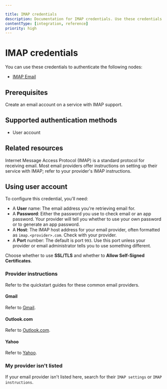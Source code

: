 ```yaml
---

title: IMAP credentials
description: Documentation for IMAP credentials. Use these credentials to authenticate IMAP in n8n, a workflow automation platform.
contentType: [integration, reference]
priority: high
---
```


# IMAP credentials

You can use these credentials to authenticate the following nodes:

- [IMAP Email](/integrations/builtin/core-nodes/n8n-nodes-base.emailimap.md)

## Prerequisites

Create an email account on a service with IMAP support.

## Supported authentication methods

- User account

## Related resources

Internet Message Access Protocol (IMAP) is a standard protocol for receiving email. Most email providers offer instructions on setting up their service with IMAP; refer to your provider's IMAP instructions.

## Using user account

To configure this credential, you'll need:

- A **User** name: The email address you're retrieving email for.
- A **Password**: Either the password you use to check email or an app password. Your provider will tell you whether to use your own password or to generate an app password.
- A **Host**: The IMAP host address for your email provider, often formatted as `imap.<provider>.com`. Check with your provider.
- A **Port** number: The default is port `993`. Use this port unless your provider or email administrator tells you to use something different.

Choose whether to use **SSL/TLS** and whether to **Allow Self-Signed Certificates**.

### Provider instructions

Refer to the quickstart guides for these common email providers.

#### Gmail

Refer to [Gmail](/integrations/builtin/credentials/imap/gmail.md).

#### Outlook.com

Refer to [Outlook.com](/integrations/builtin/credentials/imap/outlook.md).

#### Yahoo

Refer to [Yahoo](/integrations/builtin/credentials/imap/yahoo.md).

### My provider isn't listed

If your email provider isn't listed here, search for their `IMAP settings` or `IMAP instructions`.
